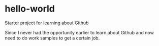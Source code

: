 # hello-world
Starter project for learning about Github

Since I never had the opportunity earlier to learn about Github and now need to do work samples to get a certain job.
